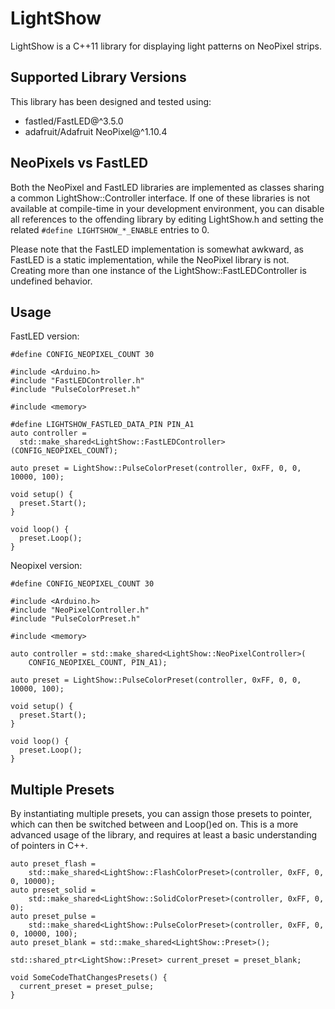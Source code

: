 # LightShow

LightShow is a C++11 library for displaying light patterns on NeoPixel strips.

## Supported Library Versions

This library has been designed and tested using:

- fastled/FastLED@^3.5.0
- adafruit/Adafruit NeoPixel@^1.10.4

## NeoPixels vs FastLED

Both the NeoPixel and FastLED libraries are implemented as classes sharing a common LightShow::Controller interface. If
one of these libraries is not available at compile-time in your development environment, you can disable all references
to the offending library by editing LightShow.h and setting the related `#define LIGHTSHOW_*_ENABLE` entries to 0.

Please note that the FastLED implementation is somewhat awkward, as FastLED is a static implementation, while the
NeoPixel library is not. Creating more than one instance of the LightShow::FastLEDController is undefined behavior.

## Usage

FastLED version:

    #define CONFIG_NEOPIXEL_COUNT 30

    #include <Arduino.h>
    #include "FastLEDController.h"
    #include "PulseColorPreset.h"
    
    #include <memory>
    
    #define LIGHTSHOW_FASTLED_DATA_PIN PIN_A1
    auto controller =
      std::make_shared<LightShow::FastLEDController>(CONFIG_NEOPIXEL_COUNT);
    
    auto preset = LightShow::PulseColorPreset(controller, 0xFF, 0, 0, 10000, 100);
    
    void setup() {
      preset.Start();
    }
    
    void loop() {
      preset.Loop();
    }

Neopixel version:

    #define CONFIG_NEOPIXEL_COUNT 30

    #include <Arduino.h>
    #include "NeoPixelController.h"
    #include "PulseColorPreset.h"
    
    #include <memory>

    auto controller = std::make_shared<LightShow::NeoPixelController>(
        CONFIG_NEOPIXEL_COUNT, PIN_A1);
    
    auto preset = LightShow::PulseColorPreset(controller, 0xFF, 0, 0, 10000, 100);

    void setup() {
      preset.Start();
    }
    
    void loop() {
      preset.Loop();
    }

## Multiple Presets

By instantiating multiple presets, you can assign those presets to pointer, which can then be switched between and
Loop()ed on. This is a more advanced usage of the library, and requires at least a basic understanding of pointers in
C++.

    auto preset_flash =
        std::make_shared<LightShow::FlashColorPreset>(controller, 0xFF, 0, 0, 10000);
    auto preset_solid =
        std::make_shared<LightShow::SolidColorPreset>(controller, 0xFF, 0, 0);
    auto preset_pulse =
        std::make_shared<LightShow::PulseColorPreset>(controller, 0xFF, 0, 0, 10000, 100);
    auto preset_blank = std::make_shared<LightShow::Preset>();
    
    std::shared_ptr<LightShow::Preset> current_preset = preset_blank;

    void SomeCodeThatChangesPresets() {
      current_preset = preset_pulse;
    }
